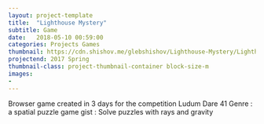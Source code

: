 ```yaml
---
layout: project-template
title:  "Lighthouse Mystery"
subtitle: Game
date:   2018-05-10 00:59:00
categories: Projects Games
thumbnail: https://cdn.shishov.me/glebshishov/Lighthouse-Mystery/Lighthouse-Mystery-thumbnail.png
projectend: 2017 Spring
thumbnail-class: project-thumbnail-container block-size-m
images:
- 
---
```

Browser game created in 3 days for the competition Ludum Dare 41
Genre : a spatial puzzle game
gist : Solve puzzles with rays and gravity
